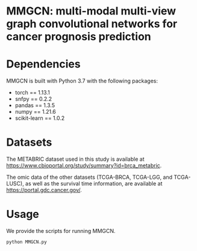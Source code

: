 # MMGCN: multi-modal multi-view graph convolutional networks for cancer prognosis prediction

# Dependencies
MMGCN is built with Python 3.7 with the following packages:
* torch == 1.13.1
* snfpy == 0.2.2
* pandas == 1.3.5
* numpy == 1.21.6
* scikit-learn == 1.0.2


# Datasets
The METABRIC dataset used in this study is available at https://www.cbioportal.org/study/summary?id=brca_metabric. 

The omic data of the other datasets (TCGA-BRCA, TCGA-LGG, and TCGA-LUSC), as well as the survival time information, are available at https://portal.gdc.cancer.gov/.


# Usage
We provide the scripts for running MMGCN.  

```
python MMGCN.py
```

